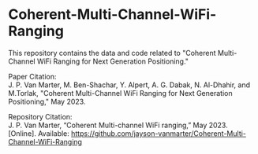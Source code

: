 # Coherent-Multi-Channel-WiFi-Ranging

This repository contains the data and code related to "Coherent Multi-Channel WiFi Ranging for Next Generation Positioning."

Paper Citation:  
J. P. Van Marter, M. Ben-Shachar, Y. Alpert, A. G. Dabak, N. Al-Dhahir, and M.Torlak, "Coherent Multi-Channel WiFi Ranging for Next Generation Positioning," May 2023.

Repository Citation:  
J. P. Van Marter, “Coherent Multi-channel WiFi ranging,” May 2023. [Online]. Available: https://github.com/jayson-vanmarter/Coherent-Multi-Channel-WiFi-Ranging
